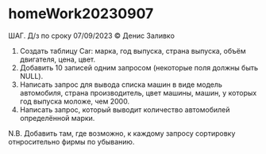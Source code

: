 # homeWork20230907
ШАГ. Д/з по сроку 07/09/2023 © Денис Заливко

1. Создать таблицу Car: марка, год выпуска, страна выпуска, объём двигателя, цена, цвет.
2. Добавить 10 записей одним запросом (некоторые поля должны быть NULL).
3. Написать запрос для вывода списка машин в виде модель автомобиля, страна производитель, цвет машины, машин,
   у которых год выпуска моложе, чем 2000.
4. Написать запрос, который выводит количество автомобилей определённой марки.

N.B. Добавить там, где возможно, к каждому запросу сортировку отнросительно фирмы по убыванию.
